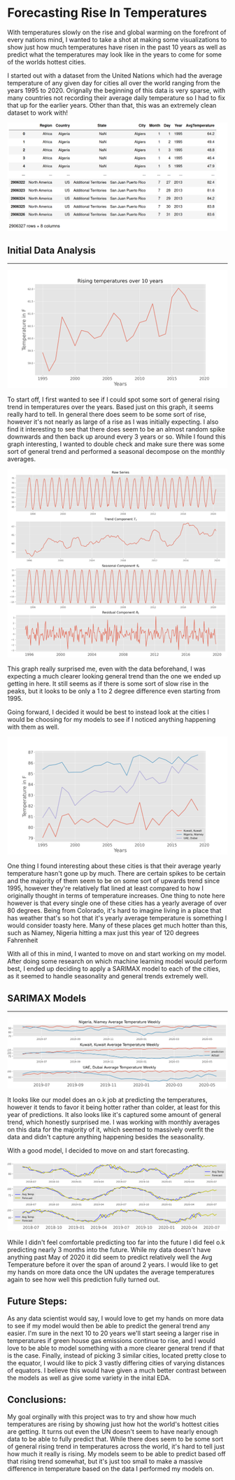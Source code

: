 # Forecasting Rise In Temperatures


 With temperatures slowly on the rise and global warming on the forefront of every nations mind, I wanted to take a shot at making some visualizations to show just how much temperatures have risen in the past 10 years as well as predict what the temperatures may look like in the years to come for some of the worlds hottest cities.

 I started out with a dataset from the United Nations which had the average temperature of any given day for cities all over the world ranging from the years 1995 to 2020. Orignally the beginning of this data is very sparse, with many countries not recording their average daily temperature so I had to fix that up for the earlier years. Other than that, this was an extremely clean dataset to work with!

 ![image](images/Data.png)


 ## Initial Data Analysis ##
 ------------------------------

 ![image](images/Rising_Temps.png)
 
 To start off, I first wanted to see if I could spot some sort of general rising trend in temperatures over the years. Based just on this graph, it seems really hard to tell. In general there does seem to be some sort of rise, however it's not nearly as large of a rise as I was initially expecting. I also find it interesting to see that there does seem to be an almost random spike downwards and then back up around every 3 years or so. While I found this graph interesting, I wanted to double check and make sure there was some sort of general trend and performed a seasonal decompose on the monthly averages.
 
 
![image](images/Seasonal_Decompose.png) 

 This graph really surprised me, even with the data beforehand, I was expecting a much clearer looking general trend than the one we ended up getting in here. It still seems as if there is some sort of slow rise in the peaks, but it looks to be only a 1 to 2 degree difference even starting from 1995.

 Going forward, I decided it would be best to instead look at the cities I would be choosing for my models to see if I noticed anything happening with them as well.
 
 ![image](images/Rising_Temps_3_cities.png)
 
 One thing I found interesting about these cities is that their average yearly temperature hasn't gone up by much. There are certain spikes to be certain and the majority of them seem to be on some sort of upwards trend since 1995, however they're relatively flat lined at least compared to how I originally thought in terms of temperature increases. One thing to note here however is that every single one of these cities has a yearly average of over 80 degrees. Being from Colorado, it's hard to imagine living in a place that has weather that's so hot that it's yearly average temperature is something I would consider toasty here. Many of these places get much hotter than this, such as Niamey, Nigeria hitting a max just this year of 120 degrees Fahrenheit

 With all of this in mind, I wanted to move on and start working on my model. After doing some research on which machine learning model would perform best, I ended up deciding to apply a SARIMAX model to each of the cities, as it seemed to handle seasonality and general trends extremely well.


 ## SARIMAX Models ##
 ------------------------------

 ![image](images/Predictions.png)

 It looks like our model does an o.k job at predicting the temperatures, however it tends to favor it being hotter rather than colder, at least for this year of predictions. It also looks like it's captured some amount of general trend, which honestly surprised me. I was working with monthly averages on this data for the majority of it, which seemed to massively overfit the data and didn't capture anything happening besides the seasonality.

 With a good model, I decided to move on and start forecasting.

 ![image](images/forecast.png)
 
 While I didn't feel comfortable predicting too far into the future I did feel o.k predicting nearly 3 months into the future. While my data doesn't have anything past May of 2020 it did seem to predict relatively well the Avg Temperature before it over the span of around 2 years. I would like to get my hands on more data once the UN updates the average temperatures again to see how well this prediction fully turned out.
 

 ## Future Steps: ##
 As any data scientist would say, I would love to get my hands on more data to see if my model would then be able to predict the general trend any easier. I'm sure in the next 10 to 20 years we'll start seeing a larger rise in temperatures if green house gas emissions continue to rise, and I would love to be able to model something with a more clearer general trend if that is the case. Finally, instead of picking 3 similar cities, located pretty close to the equator, I would like to pick 3 vastly differing cities of varying distances of equators. I believe this would have given a much better contrast between the models as well as give some variety in the inital EDA.

 ## Conclusions: ##
 My goal orginally with this project was to try and show how much temperatures are rising by showing just how hot the world's hottest cities are getting. It turns out even the UN doesn't seem to have nearly enough data to be able to fully predict that. While there does seem to be some sort of general rising trend in temperatures across the world, it's hard to tell just how much it really is rising. My models seem to be able to predict based off that rising trend somewhat, but it's just too small to make a massive difference in temperature based on the data I performed my models on.